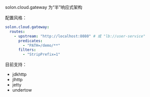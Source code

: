 solon.cloud.gateway 为“半”响应式架构

配置风格：

```yaml
solon.cloud.gateway:
  routes:
    - upstream: "http://localhost:8080" # 或 "lb://user-service"
      predicates:
        - "PATH=/demo/**"
      filters:
        - "StripPrefix=1"
```


目前支持：

* jdkhttp
* jlhttp
* jetty
* undertow